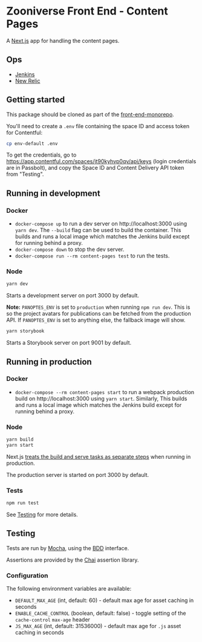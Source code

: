 # Zooniverse Front End - Content Pages

A [Next.js](https://github.com/zeit/next.js) app for handling the content pages.

## Ops

- [Jenkins](https://jenkins.zooniverse.org/job/Zooniverse%20GitHub/job/front-end-monorepo/)
- [New Relic](https://rpm.newrelic.com/accounts/23619/applications/319037799)

## Getting started

This package should be cloned as part of the [front-end-monorepo](https://github.com/zooniverse/front-end-monorepo).

You'll need to create a `.env` file containing the space ID and access token for Contentful:

```sh
cp env-default .env
```

To get the credentials, go to https://app.contentful.com/spaces/jt90kyhvp0qv/api/keys (login credentials are in Passbolt), and copy the Space ID and Content Delivery API token from "Testing".

## Running in development

### Docker

- `docker-compose up` to run a dev server on http://localhost:3000 using `yarn dev`. The `--build` flag can be used to build the container. This builds and runs a local image which matches the Jenkins build except for running behind a proxy.
- `docker-compose down` to stop the dev server.
- `docker-compose run --rm content-pages test` to run the tests.

### Node
```sh
yarn dev
```

Starts a development server on port 3000 by default.

**Note:** `PANOPTES_ENV` is set to `production` when running `npm run dev`. This is so the project avatars for publications can be fetched from the production API. If `PANOPTES_ENV` is set to anything else, the fallback image will show.


```sh
yarn storybook
```

Starts a Storybook server on port 9001 by default.

## Running in production

### Docker

- `docker-compose --rm content-pages start` to run a webpack production build on http://localhost:3000 using `yarn start`. Similarly, This builds and runs a local image which matches the Jenkins build except for running behind a proxy.

### Node
```sh
yarn build
yarn start
```

Next.js [treats the build and serve tasks as separate steps](https://github.com/zeit/next.js/#production-deployment) when running in production.

The production server is started on port 3000 by default.

### Tests

```sh
npm run test
```

See [Testing](#testing) for more details.

## <a name="testing"></a> Testing

Tests are run by [Mocha](https://mochajs.org/), using the [BDD](https://mochajs.org/#bdd) interface.

Assertions are provided by the [Chai](http://www.chaijs.com/) assertion library.

### Configuration

The following environment variables are available:

- `DEFAULT_MAX_AGE` (int, default: 60) - default max age for asset caching in seconds
- `ENABLE_CACHE_CONTROL` (boolean, default: false) - toggle setting of the `cache-control` `max-age` header
- `JS_MAX_AGE` (int, default: 31536000) - default max age for `.js` asset caching in seconds
